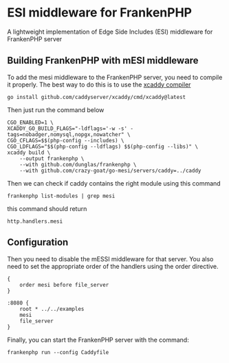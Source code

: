 # ESI middleware for FrankenPHP
A lightweight implementation of Edge Side Includes (ESI) middleware for FrankenPHP server

## Building FrankenPHP with mESI middleware
To add the mesi middleware to the FrankenPHP server, you need to compile it properly. 
The best way to do this is to use the [xcaddy compiler](https://github.com/caddyserver/xcaddy)

```shell
go install github.com/caddyserver/xcaddy/cmd/xcaddy@latest
```

Then just run the command below
```shell
CGO_ENABLED=1 \
XCADDY_GO_BUILD_FLAGS="-ldflags='-w -s' -tags=nobadger,nomysql,nopgx,nowatcher" \
CGO_CFLAGS=$$(php-config --includes) \
CGO_LDFLAGS="$$(php-config --ldflags) $$(php-config --libs)" \
xcaddy build \
    --output frankenphp \
    --with github.com/dunglas/frankenphp \
    --with github.com/crazy-goat/go-mesi/servers/caddy=../caddy
```

Then we can check if caddy contains the right module using this command

```shell
frankenphp list-modules | grep mesi
```

this command should return 

```
http.handlers.mesi
```

## Configuration
Then you need to disable the mESSI middleware for that server.
You also need to set the appropriate order of the handlers using the order directive.

```
{
    order mesi before file_server
}

:8080 {
    root * ../../examples
    mesi
    file_server
}
```

Finally, you can start the FrankenPHP server with the command:

```shell
frankenphp run --config Caddyfile
```